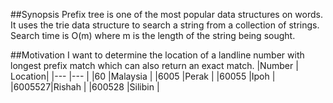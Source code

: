 ##Synopsis
Prefix tree is one of the most popular data structures on words.
It uses the trie data structure to search a string from a collection
of strings. Search time is O(m) where m is the length of the string
being sought.

##Motivation
I want to determine the location of a landline number with longest prefix match which can also return an exact match.
|Number | Location|
|---    |---      |
|60     |Malaysia |
|6005   |Perak    |
|60055  |Ipoh     |
|6005527|Rishah   |
|600528 |Silibin  |


